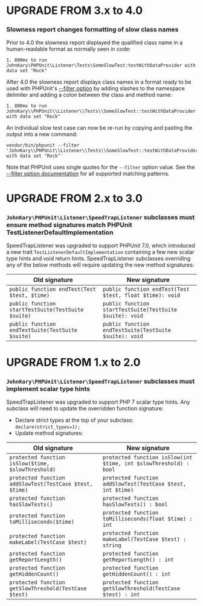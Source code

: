 UPGRADE FROM 3.x to 4.0
=======================

### Slowness report changes formatting of slow class names

Prior to 4.0 the slowness report displayed the qualified class name in a
human-readable format as normally seen in code:

    1. 800ms to run JohnKary\PHPUnit\Listener\Tests\SomeSlowTest:testWithDataProvider with data set "Rock"

After 4.0 the slowness report displays class names in a format ready to be
used with PHPUnit's [--filter option](https://phpunit.readthedocs.io/en/9.5/textui.html?highlight=filter)
by adding slashes to the namespace delimiter and adding a colon between the
class and method name:

    1. 800ms to run JohnKary\\PHPUnit\\Listener\\Tests\\SomeSlowTest::testWithDataProvider with data set "Rock"

An individual slow test case can now be re-run by copying and pasting the output
into a new command:

    vendor/bin/phpunit --filter 'JohnKary\\PHPUnit\\Listener\\Tests\\SomeSlowTest::testWithDataProvider with data set "Rock"'

Note that PHPUnit uses single quotes for the `--filter` option value. See the
[--filter option documentation](https://phpunit.readthedocs.io/en/9.5/textui.html?highlight=filter)
for all supported matching patterns.

UPGRADE FROM 2.x to 3.0
=======================

### `JohnKary\PHPUnit\Listener\SpeedTrapListener` subclasses must ensure method signatures match PHPUnit TestListenerDefaultImplementation

SpeedTrapListener was upgraded to support PHPUnit 7.0, which introduced a
new trait `TestListenerDefaultImplementation` containing a few new scalar type
hints and void return hints. SpeedTrapListener subclasses overriding any
of the below methods will require updating the new method signatures:

| Old signature | New signature |
| -------- | --- |
| `public function endTest(Test $test, $time)` | `public function endTest(Test $test, float $time): void`
| `public function startTestSuite(TestSuite $suite)` | `public function startTestSuite(TestSuite $suite): void`
| `public function endTestSuite(TestSuite $suite)` | `public function endTestSuite(TestSuite $suite): void`


UPGRADE FROM 1.x to 2.0
=======================

### `JohnKary\PHPUnit\Listener\SpeedTrapListener` subclasses must implement scalar type hints

SpeedTrapListener was upgraded to support PHP 7 scalar type hints. Any
subclass will need to update the overridden function signature:

* Declare strict types at the top of your subclass: `declare(strict_types=1);`
* Update method signatures:

| Old signature | New signature |
| -------- | --- |
| `protected function isSlow($time, $slowThreshold)` | `protected function isSlow(int $time, int $slowThreshold) : bool`
| `protected function addSlowTest(TestCase $test, $time)` | `protected function addSlowTest(TestCase $test, int $time)`
| `protected function hasSlowTests()` | `protected function hasSlowTests() : bool`
| `protected function toMilliseconds($time)` | `protected function toMilliseconds(float $time) : int`
| `protected function makeLabel(TestCase $test)` | `protected function makeLabel(TestCase $test) : string`
| `protected function getReportLength()` | `protected function getReportLength() : int`
| `protected function getHiddenCount()` | `protected function getHiddenCount() : int`
| `protected function getSlowThreshold(TestCase $test)` | `protected function getSlowThreshold(TestCase $test) : int`

